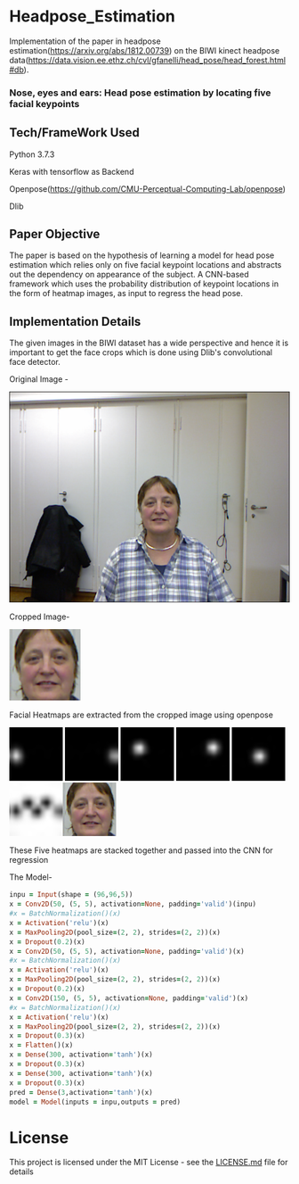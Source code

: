 # Headpose_Estimation

Implementation of the paper in headpose estimation(https://arxiv.org/abs/1812.00739) on the BIWI kinect headpose data(https://data.vision.ee.ethz.ch/cvl/gfanelli/head_pose/head_forest.html#db).

### Nose, eyes and ears: Head pose estimation by locating five facial keypoints

## Tech/FrameWork Used

Python 3.7.3

Keras with tensorflow as Backend

Openpose(https://github.com/CMU-Perceptual-Computing-Lab/openpose)

Dlib


## Paper Objective

The paper is based on the hypothesis of learning a model for head pose estimation which relies only on five facial keypoint locations and abstracts out the dependency on appearance of the subject. A  CNN-based  framework  which  uses  the  probability  distribution  of  keypoint  locations  in  the  form  of heatmap images, as input to regress the head pose.

## Implementation Details
The given images in the BIWI dataset has a wide perspective and hence it is important to get the face crops which is done using Dlib's convolutional face detector.</br>
  
Original Image - 

![Original](https://github.com/Arnav0400/Headpose_Estimation/blob/master/image.png "Original")
      
Cropped Image-

<img src="https://github.com/Arnav0400/Headpose_Estimation/blob/master/crop.png"
     width="128" height="128" class="center" />
     
Facial Heatmaps are extracted from the cropped image using openpose 

![Right Ear](https://github.com/Arnav0400/Headpose_Estimation/blob/master/Rear.png "Right Ear") ![Left Ear](https://github.com/Arnav0400/Headpose_Estimation/blob/master/Lear.png "Left Ear") ![Right Eye](https://github.com/Arnav0400/Headpose_Estimation/blob/master/Reye.png "Right Eye") ![Left Eye](https://github.com/Arnav0400/Headpose_Estimation/blob/master/Leye.png "Left Eye") ![Nose](https://github.com/Arnav0400/Headpose_Estimation/blob/master/nose.png "Nose") ![Background](https://github.com/Arnav0400/Headpose_Estimation/blob/master/bkg.png "Background")<img src="https://github.com/Arnav0400/Headpose_Estimation/blob/master/crop.png"
     alt="Original Image"
     width="96" height="96" class="center" />

These Five heatmaps are stacked together and passed into the CNN for regression  

The Model-  
```ruby
inpu = Input(shape = (96,96,5))
x = Conv2D(50, (5, 5), activation=None, padding='valid')(inpu)
#x = BatchNormalization()(x)
x = Activation('relu')(x)
x = MaxPooling2D(pool_size=(2, 2), strides=(2, 2))(x)
x = Dropout(0.2)(x)
x = Conv2D(50, (5, 5), activation=None, padding='valid')(x)
#x = BatchNormalization()(x)
x = Activation('relu')(x)
x = MaxPooling2D(pool_size=(2, 2), strides=(2, 2))(x)
x = Dropout(0.2)(x)
x = Conv2D(150, (5, 5), activation=None, padding='valid')(x)
#x = BatchNormalization()(x)
x = Activation('relu')(x)
x = MaxPooling2D(pool_size=(2, 2), strides=(2, 2))(x)
x = Dropout(0.3)(x)
x = Flatten()(x)
x = Dense(300, activation='tanh')(x)
x = Dropout(0.3)(x)
x = Dense(300, activation='tanh')(x)
x = Dropout(0.3)(x)
pred = Dense(3,activation='tanh')(x)
model = Model(inputs = inpu,outputs = pred)
```




# License

This project is licensed under the MIT License - see the [LICENSE.md](LICENSE.md) file for details
